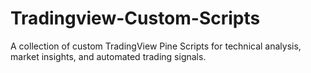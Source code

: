 # Tradingview-Custom-Scripts
A collection of custom TradingView Pine Scripts for technical analysis, market insights, and automated trading signals.

